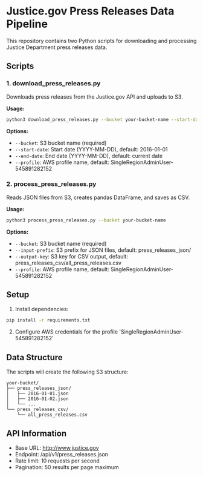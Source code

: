 # Justice.gov Press Releases Data Pipeline

This repository contains two Python scripts for downloading and processing Justice Department press releases data.

## Scripts

### 1. download_press_releases.py
Downloads press releases from the Justice.gov API and uploads to S3.

**Usage:**
```bash
python3 download_press_releases.py --bucket your-bucket-name --start-date 2016-01-01
```

**Options:**
- `--bucket`: S3 bucket name (required)
- `--start-date`: Start date (YYYY-MM-DD), default: 2016-01-01
- `--end-date`: End date (YYYY-MM-DD), default: current date
- `--profile`: AWS profile name, default: SingleRegionAdminUser-545891282152

### 2. process_press_releases.py
Reads JSON files from S3, creates pandas DataFrame, and saves as CSV.

**Usage:**
```bash
python3 process_press_releases.py --bucket your-bucket-name
```

**Options:**
- `--bucket`: S3 bucket name (required)
- `--input-prefix`: S3 prefix for JSON files, default: press_releases_json/
- `--output-key`: S3 key for CSV output, default: press_releases_csv/all_press_releases.csv
- `--profile`: AWS profile name, default: SingleRegionAdminUser-545891282152

## Setup

1. Install dependencies:
```bash
pip install -r requirements.txt
```

2. Configure AWS credentials for the profile 'SingleRegionAdminUser-545891282152'

## Data Structure

The scripts will create the following S3 structure:
```
your-bucket/
├── press_releases_json/
│   ├── 2016-01-01.json
│   ├── 2016-01-02.json
│   └── ...
└── press_releases_csv/
    └── all_press_releases.csv
```

## API Information

- Base URL: http://www.justice.gov
- Endpoint: /api/v1/press_releases.json
- Rate limit: 10 requests per second
- Pagination: 50 results per page maximum
